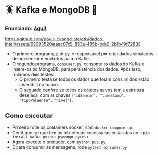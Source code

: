 # 🪳 Kafka e MongoDB 🙉 

### Enunciado: [Aqui!](https://rmnicola.github.io/m9-ec-encontros/would-you-kindly/)

https://github.com/paulo-evangelista/atividades-inteli/assets/99093520/eaac07c9-853e-485b-bda9-2b1b49f72839

- O primeiro programa, `pub.py`, é responsável por criar dados simulados de um sensor e enviá-los para o Kafka.
- O segundo programa, `consumer.py`, consome os dados do Kafka e insere-os no MongoDB, para persistência dos dados. Após isso, rodamos dois testes:
  - O primeiro testa se todos os dados que foram consumidos estão inseridos no banco.
  - O segundo confere se todos os objetos salvos tem a estrutura desejada, com as chaves `["idSensor", "timestamp", "tipoPoluente", "nivel"]`.

## Como executar
- Primeiro rode os containers docker, com `docker compose up`
- Certifique-se que tem as bibliotecas necessárias instaladas com `pip install kafka-python pymongo pytest`
- Agora execute o producer, com `python pub.py`
- E para consumir as mensagens, rode `pytest consumer.py` 
